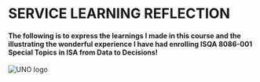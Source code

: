 # SERVICE LEARNING REFLECTION
#### The following is to express the learnings I made in this course and the illustrating the wonderful experience I have had enrolling ISQA 8086-001 Special Topics in ISA from Data to Decisions!

![UNO logo](https://www.google.com/url?sa=i&url=https%3A%2F%2Fwww.unomaha.edu%2Fnews%2Funo-brand-101.php&psig=AOvVaw1UHHYu5OEqdMsk_zovxjwu&ust=1576343031613000&source=images&cd=vfe&ved=0CAIQjRxqFwoTCLjd5siNs-YCFQAAAAAdAAAAABAK)

